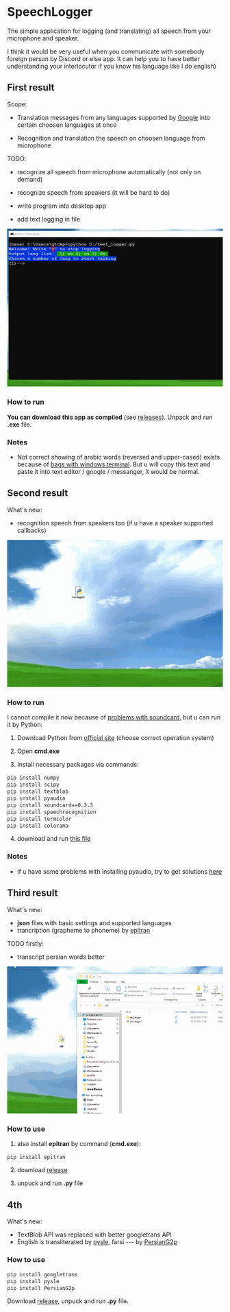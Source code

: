 # SpeechLogger

The simple application for logging (and translating) all speech from your microphone and speaker.

I think it would be very useful when you communicate with somebody foreign person by Discord or else app. It can help you to have better understanding your interlocutor if you know his language like I do english) 


## First result

Scope:

* Translation messages from any languages supported by [Google](https://cloud.google.com/speech-to-text/docs/languages) into certain choosen languages at once

* Recognition and translation the speech on choosen language from microphone

TODO:

* recognize all speech from microphone automatically (not only on demand)

* recognize speech from speakers (it will be hard to do)

* write program into desktop app

* add text logging in file

![1](https://github.com/PasaOpasen/SpeechLogger/blob/master/gifs/first.gif)

### How to run

**You can download this app as compiled** (see [releases](https://github.com/PasaOpasen/SpeechLogger/releases)). Unpack and run **.exe** file.

### Notes 

* Not correct showing of arabic words (reversed and upper-cased) exists because of [bags with windows terminal](https://github.com/microsoft/terminal/issues/538). But u will copy this text and paste it into text editor / google / messanger, it would be normal. 

## Second result

What's new:

* recognition speech from speakers too (if u have a speaker supported callbacks)

![see](https://github.com/PasaOpasen/SpeechLogger/blob/master/gifs/second.gif)

### How to run

I cannot compile it now because of [problems with soundcard](https://github.com/bastibe/SoundCard/issues/92), but u can run it by Python:

1. Download Python from [official site](https://www.python.org/downloads/) (choose correct operation system)

1. Open **cmd.exe** 

1. Install necessary packages via commands:

```
pip install numpy
pip install scipy
pip install textblob
pip install pyaudio
pip install soundcard==0.3.3
pip install speechrecognition
pip install termcolor
pip install colorama
```

4. download and run [this file](https://github.com/PasaOpasen/SpeechLogger/releases/download/0.2.0/text_logger3.py)

### Notes
* if u have some problems with installing pyaudio, try to get solutions [here](https://stackoverflow.com/questions/52283840/i-cant-install-pyaudio-on-windows-how-to-solve-error-microsoft-visual-c-14)

## Third result

What's new:

* **json** files with basic settings and supported languages
* trancription (grapheme to phoneme) by [epitran](https://github.com/dmort27/epitran)

TODO firstly:

* transcript persian words better

![im](https://github.com/PasaOpasen/SpeechLogger/blob/master/gifs/third.gif)

### How to use

1. also install **epitran** by command (**cmd.exe**):
```
pip install epitran
```
2. download [release](https://github.com/PasaOpasen/SpeechLogger/releases/tag/0.2.1)

3. unpuck and run **.py** file


## 4th

What's new:

* TextBlob API was replaced with better googletrans API
* English is transliterated by [pysle](https://github.com/timmahrt/pysle), farsi --- by [PersianG2p](https://github.com/PasaOpasen/PersianG2P)


### How to use

```
pip install googletrans
pip install pysle
pip install PersianG2p
```
Download [release](https://github.com/PasaOpasen/SpeechLogger/releases/download/0.2.2/app.7z), unpuck and run **.py** file.






